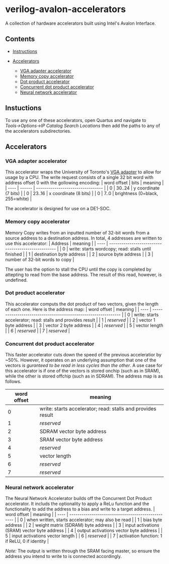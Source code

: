 # verilog-avalon-accelerators
A collection of hardware accelerators built using Intel's Avalon Interface.

## Contents

* [Instructions](#instructions)

* [Accelerators](#accelerators)
  * [VGA adapter accelerator](#vga-adapter-accelerator)
  * [Memory copy accelerator](#memory-copy-accelerator)
  * [Dot product accelerator](#dot-product-accelerator)
  * [Concurrent dot product accelerator](#concurrent-dot-product-accelerator)
  * [Neural network accelerator](#neural-network-accelerator)


## Instuctions
To use any one of these accelerators, open Quartus and navigate to _Tools&rarr;Options&rarr;IP Catalog Search Locations_ then add the
paths to any of the accelerators subdirectories.

## Accelerators
### VGA adapter accelerator
This accelerator wraps the University of Toronto's [VGA adapter](https://www.eecg.utoronto.ca/~jayar/ece241_06F/vga/) to allow for usage by a CPU. The write request
consists of a single 32 bit word with address offset 0 with the gollowing encoding:
| word offset | bits   | meaning                    |
| ---- | ------ | --------------------------------- |
|   0  | 30..24 | y coordinate (7 bits)             |
|   0  | 23..16 | x coordinate (8 bits)             |
|   0  | 7..0   | brightness (0=black, 255=white)   |

The accelerator is designed for use on a DE1-SOC.
### Memory copy accelerator
Memory Copy writes from an inputted number of 32-bit words from a source address to a destination address. In total, 4 addresses are written to use this accelerator:
| Address |                       meaning                       |
| ---- | --------------------------------------------------- |
|   0  | write: starts wordcopy; read: stalls until finished |
|   1  | destination byte address                            |
|   2  | source byte address                                 |
|   3  | number of 32-bit words to copy                      |

The user has the option to stall the CPU until the copy is completed by attepting to read from the base address. The result of this read, however, is undefined.
### Dot product accelerator
This accelerator computs the dot product of two vectors, given the length of each one. Here is the address map:
| word offset |                       meaning                                  |
| ---- | -------------------------------------------------------------- |
|   0  | write: starts accelerator; read: stalls and provides result    |
|   1  | _reserved_                                                     |
|   2  | vector 1 byte address                                     |
|   3  | vector 2 byte address                          |
|   4  | _reserved_                                                     |
|   5  | vector length                                |
|   6  | _reserved_                                                     |
|   7  | _reserved_                                                     |
### Concurrent dot product accelerator
This faster accelerator cuts down the speed of the previous acceleratior by ~50%. However, it operates on an underlying assumption that one of the vectors _is guranteed to be read in less
cycles than the other_. A use case for this accelerator is if one of the vectors is stored onchip (such as in SRAM), while the other is stored offchip (such as in SDRAM). The address map is as follows.

| word offset |                       meaning                                  |
| ---- | -------------------------------------------------------------- |
|   0  | write: starts accelerator; read: stalls and provides result    |
|   1  | _reserved_                                                     |
|   2  | SDRAM vector byte address                                     |
|   3  | SRAM vector byte address                          |
|   4  | _reserved_                                                     |
|   5  | vector length                                |
|   6  | _reserved_                                                     |
|   7  | _reserved_                                                     |

### Neural network accelerator
The Neural Network Accelerator builds off the Concurrent Dot Product accelerator. It includs the optionality to apply a ReLu function and the functionality to add the address to a bias and write to a target address.
| word offset |                       meaning                      |
| ---- | -------------------------------------------------- |
|   0  | when written, starts accelerator; may also be read |
|   1  | bias byte address                           |
|   2  | weight matrix (SDRAM) byte address                         |
|   3  | input activations (SRAM) vector byte address              |
|   4  | output activations vector byte address             |
|   5  | input activations vector length                    |
|   6  | _reserved_                                         |
|   7  | activation function: 1 if ReLU, 0 if identity      |

*Note:* The output is written through the SRAM facing master, so ensure the address you intend to write to is connected accordingly.

